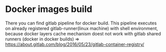 # Docker images build

There you can find gitlab pipeline for docker build. This pipeline executes on already registered gitlab-runner(linux machine) with shell environment, 
because docker layers cache mechanism doest not work with gitlab shared runners (docker in docker builds) => https://about.gitlab.com/blog/2016/05/23/gitlab-container-registry/
